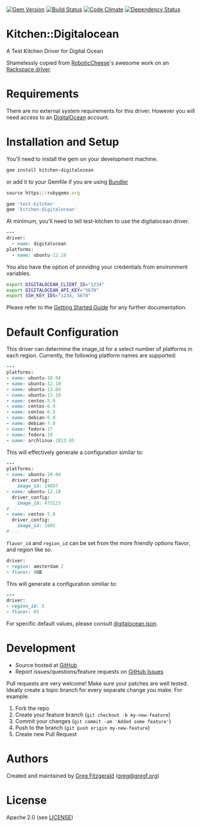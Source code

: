 [![Gem Version](https://badge.fury.io/rb/kitchen-digitalocean.png)](http://badge.fury.io/rb/kitchen-digitalocean) [![Build Status](https://travis-ci.org/gregf/kitchen-digitalocean.png?branch=master)](https://travis-ci.org/gregf/kitchen-digitalocean) [![Code Climate](https://codeclimate.com/github/gregf/kitchen-digitalocean.png)](https://codeclimate.com/github/gregf/kitchen-digitalocean) [![Dependency Status](https://gemnasium.com/gregf/kitchen-digitalocean.png)](https://gemnasium.com/gregf/kitchen-digitalocean)

# Kitchen::Digitalocean

A Test Kitchen Driver for Digital Ocean

Shamelessly copied from [RoboticCheese](https://github.com/RoboticCheese)'s
awesome work on an [Rackspace driver](https://github.com/RoboticCheese/kitchen-rackspace).

# Requirements

There are no external system requirements for this driver. However you will need access to an [DigitalOcean](https://digitalocean.com/) account.

# Installation and Setup

You'll need to install the gem on your development machine.

```Bash
gem install kitchen-digitalocean
```

or add it to your Gemfile if you are using [Bundler](http://bundler.io/)

```ruby
source https://rubygems.org

gem 'test-kitchen'
gem 'kitchen-digitalocean'
```

At minimum, you'll need to tell test-kitchen to use the digitalocean driver.

```ruby
---
driver:
  - name: digitalocean
platforms:
  - name: ubuntu-12.10
```

You also have the option of providing your credentials from environment variables.

```bash
export DIGITALOCEAN_CLIENT_ID="1234"
export DIGITALOCEAN_API_KEY="5678"
export SSH_KEY_IDS="1234, 5678"
```

Please refer to the [Getting Started Guide](http://kitchen.ci/) for any further documentation.

# Default Configuration

This driver can determine the image_id for a select number of platforms in each region. Currently, the following platform names are supported:

```ruby
---
platforms:
- name: ubuntu-10.04
- name: ubuntu-12.10
- name: ubuntu-13.04
- name: ubuntu-13.10
- name: centos-5.8
- name: centos-6.4
- name: centos-6.5
- name: debian-6.0
- name: debian-7.0
- name: fedora-17
- name: fedora-19
- name: archlinux-2013.05
```

This will effectively generate a configuration similar to:

```ruby
---
platforms:
- name: ubuntu-10.04
  driver_config:
    image_id: 14097
- name: ubuntu-12.10
  driver_config:
    image_id: 473123
# ...
- name: centos-5.8
  driver_config:
    image_id: 1601
# ...
```

`flavor_id` and `region_id` can be set from the more friendly options flavor, and region like so.

```ruby
driver:
- region: amsterdam 2
- flavor: 8GB
```

This will generate a configuration similiar to:

```ruby
---
driver:
- region_id: 5
- flavor: 65
```

For specific default values, please consult [digitalocean.json](https://github.com/test-kitchen/kitchen-digitalocean/blob/master/data/digitalocean.json).

# Development

* Source hosted at [GitHub](https://github.com/test-kitchen/kitchen-digitalocean)
* Report issues/questions/feature requests on [GitHub Issues](https://github.com/test-kitchen/kitchen-digitalocean/issues)

Pull requests are very welcome! Make sure your patches are well tested.
Ideally create a topic branch for every separate change you make. For
example:

1. Fork the repo
2. Create your feature branch (`git checkout -b my-new-feature`)
3. Commit your changes (`git commit -am 'Added some feature'`)
4. Push to the branch (`git push origin my-new-feature`)
5. Create new Pull Request

# Authors

Created and maintained by [Greg Fitzgerald](https://github.com/gregf/) (<greg@gregf.org>)

# License

Apache 2.0 (see [LICENSE](https://github.com/test-kitchen/kitchen-digitalocean/blob/master/LICENSE.txt))
